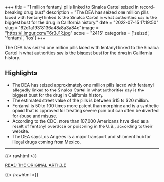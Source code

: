 +++
title = "1 million fentanyl pills linked to Sinaloa Cartel seized in record-breaking drug bust"
description = "The DEA has seized one million pills laced with fentanyl linked to the Sinaloa Cartel in what authorities say is the biggest bust for the drug in California history."
date = "2022-07-15 17:19:50"
slug = "62d1a19318136a48a8a3a84c"
image = "https://i.imgur.com/T6r3J1R.jpg"
score = "2415"
categories = ['seized', 'fentanyl', 'los']
+++

The DEA has seized one million pills laced with fentanyl linked to the Sinaloa Cartel in what authorities say is the biggest bust for the drug in California history.

## Highlights

- The DEA has seized approximately one million pills laced with fentanyl allegedly linked to the Sinaloa Cartel in what authorities say is the biggest bust for the drug in California history.
- The estimated street value of the pills is between $15 to $20 million.
- Fentanyl is 50 to 100 times more potent than morphine and is a synthetic opioid that is approved for treating severe pain but can often be diverted for abuse and misuse.
- According to the CDC, more than 107,000 Americans have died as a result of fentanyl overdose or poisoning in the U.S., according to their website.
- The DEA says Los Angeles is a major transport and shipment hub for illegal drugs coming from Mexico.

---

{{< rawhtml >}}
  <p class="article-category">
    <a target="_blank" href="https://abcnews.go.com/US/million-fentanyl-pills-linked-sinaloa-cartel-seized-record/story?id=86871828">READ THE ORIGINAL ARTICLE</a>
  </p>
{{< /rawhtml >}}
